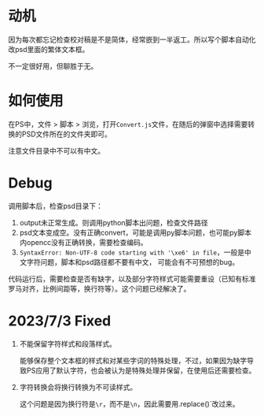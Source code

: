 # 动机

因为每次都忘记检查校对稿是不是简体，经常嵌到一半返工。所以写个脚本自动化改psd里面的繁体文本框。

不一定很好用，但聊胜于无。

# 如何使用

在PS中，文件 > 脚本 > 浏览，打开`Convert.js`文件，在随后的弹窗中选择需要转换的PSD文件所在的文件夹即可。

注意文件目录中不可以有中文。

# Debug

调用脚本后，检查psd目录下：

1. output未正常生成。则调用python脚本出问题，检查文件路径
2. psd文本变成空。没有正确convert，可能是调用py脚本问题，也可能py脚本内opencc没有正确转换，需要检查编码。
3. `SyntaxError: Non-UTF-8 code starting with '\xe6' in file`，一般是中文字符问题，脚本和psd路径都不要有中文， 可能会有不可预想的bug。

代码运行后，需要检查是否有缺字，以及部分字符样式可能需要重设（已知有标准罗马对齐，比例间距等，换行符等）。这个问题已经解决了。

# 2023/7/3 Fixed

1. 不能保留字符样式和段落样式。


   能够保存整个文本框的样式和对某些字词的特殊处理，不过，如果因为缺字导致PS应用了默认字符，也会被认为是特殊处理并保留，在使用后还需要检查。


1. 字符转换会将换行转换为不可读样式。

   这个问题是因为换行符是`\r`，而不是`\n`，因此需要用.replace()`改过来。

